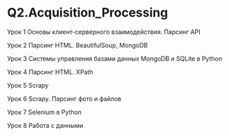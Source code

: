 # Q2.Acquisition_Processing

Урок 1
Основы клиент-серверного взаимодействия. Парсинг API

Урок 2
Парсинг HTML. BeautifulSoup, MongoDB

Урок 3
Системы управления базами данных MongoDB и SQLite в Python

Урок 4
Парсинг HTML. XPath

Урок 5
Scrapy

Урок 6
Scrapy. Парсинг фото и файлов

Урок 7
Selenium в Python

Урок 8
Работа с данными
